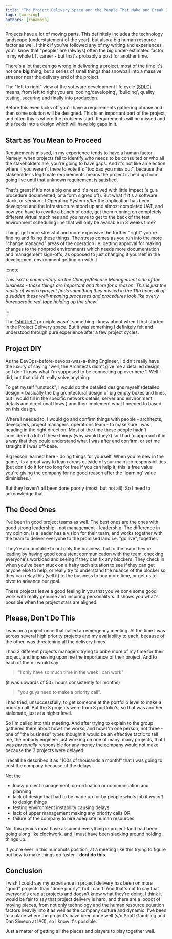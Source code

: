 ```yaml
---
title: "The Project Delivery Space and the People That Make and Break It - Pt. 2"
tags: [working]
authors: [ronamosa]
---
```


Projects have a lot of moving parts. This definitely includes the technology landscape (understatement of the year), but also a big human resource factor as well. I think if you've followed any of my writing and experiences you'll know that "people" are (always) often the big under-estimated factor in my whole I.T. career - but that's probably a post for another time.

<!--truncate-->

There's a lot that can go wrong in delivering a project, most of the time it's not one **big** thing, but a series of small things that snowball into a massive stressor near the delivery end of the project.

The "left to right" view of the software development life cycle [(SDLC)](https://raygun.com/blog/software-development-life-cycle/) means, from left to right you are 'coding/developing', 'building', quality testing, securing and finally into production.

Before this even kicks off you'll have a requirements gathering phrase and then some solution will be designed. This is an important part of the project, and often this is where the problems start. Requirements will be missed and this feeds into a design which will have big gaps in it.

## Start as You Mean to Proceed

Requirements missed, in my experience tends to have a human factor. Namely, when projects fail to identify who needs to be consulted or who all the stakeholders are, you're going to have gaps. And it's not like an election where if you weren't there to vote it's "too bad you miss out", because the stakeholder's legitimate requirements means the project is held up from going live until that unknown requirement is satisfied.

That's great if it's not a big one and it's resolved with little impact (e.g. a procedure documented, or a form signed off). But what if it's a software stack, or version of Operating System _after_ the application has been developed and the infrastructure stood up and almost completed UAT, and now you have to rewrite a bunch of code, get them running on completely different virtual machines and you have to get to the back of the test environment scheduling line that will only be available in 3 weeks time?

Things get more stressful and more expensive the further "right" you're finding and fixing these things. The stress comes as you run into the more "change managed" areas of the operation i.e. getting approval for making changes to the nonprod environments which needs more documentation and management sign-offs, as opposed to just changing it yourself in the development environment getting on with it.

:::note

_This isn't a commentary on the Change/Release Management side of the business - those things are important and there for a reason. This is just the reality of when a project finds something they missed in the 11th hour, all of a sudden these well-meaning processes and procedures look like overly bureaucratic red-tape holding up the show!._

:::

The ["shift left"](https://www.bmc.com/blogs/what-is-shift-left-shift-left-testing-explained/) principle wasn't something I knew about when I first started in the Project Delivery space. But it was something I definitely felt and understood through pure experience after a few project cycles.

## Project DIY

As the DevOps-before-devops-was-a-thing Engineer, I didn't really have the luxury of saying "well, the Architects didn't give me a detailed design, so I don't know what I'm supposed to be connecting up over here.". Well I did, but that didn't really solve anything.

To get myself "unstuck", I would do the detailed designs myself (detailed design = basically the big architectural design of big empty boxes and lines, but I would fill in the specific network details, server and environment details and directional flows.) and then implement what I needed to based on this design.

Where I needed to, I would go and confirm things with people - architects, developers, project managers, operations team - to make sure I was heading in the right direction. Most of the time these people hadn't considered a lot of these things (why would they?) so I had to approach it in a way that they could understand what I was after and confirm, or set me straight if I was off-base.

Big lesson learned here - doing things for yourself. When you're new in the game, its a great way to learn areas outside of your main job responsibilities (but don't do it for too long for free if you can help it; this is free value you're giving the company for no good reason after the 'learning' value diminishes.)

But they haven't all been done poorly (most, but not all). So I need to acknowledge that.

## The Good Ones

I've been in good project teams as well. The best ones are the ones with good strong leadership - not management - leadership. The difference in my opinion, is a leader has a vision for their team, and works together with the team to deliver everyone to the promised land i.e. "go live", together.

They're accountable to not only the business, but to the team they're leading by having good consistent communication with the team, checking everyone's workload and seeing if they can fix any blockers. They check in when you've been stuck on a hairy tech situation to see if they can get anyone else to help, or really try to understand the nuance of the blocker so they can relay this (sell it) to the business to buy more time, or get us to pivot to advance our goal.

These projects leave a good feeling in you that you've done some good work with really genuine and inspiring personality's. It shows you what's possible when the project stars are aligned.

## Please, Don't Do This

I was on a project once that called an emergency meeting. At the time I was across several high priority projects and my availability to each, because of the other, was threatening all the delivery times.

I had 3 different projects managers trying to bribe more of my time for their project, and impressing upon me the importance of their project.
And to each of them I would say

>"I only have so much time in the week I can work"

(it was upwards of 50+ hours consistently for months)

>"you guys need to make a priority call".

I had tried, unsuccessfully, to get someone at the portfolio level to make a priority call. But the 3 projects were from 3 portfolio's, so that was another stalemate, just at a higher level.

So I'm called into this meeting. And after trying to explain to the group gathered there about how time works, and how I'm one person, not three - one of "the business" types thought it would be an effective tactic to tell me, the nobody engineer just working on one of many, many projects, that I was _personally_ responsible for any money the company would not make because the 3 projects were delayed.

I recall he described it as "100s of thousands a month!" that _I_ was going to cost the company because of the delays.

Not the

* lousy project management, co-ordination or communication and planning
* lack of design that had to be made up for by people who's job it _wasn't_ to design things
* testing environment instability causing delays
* lack of upper management making any priority calls OR
* failure of the company to hire adequate human resources

No, this genius must have assumed everything in project-land had been going along like clockwork, and I must have been slacking around holding things up.

If you're ever in this numbnuts position, at a meeting like this trying to figure out how to make things go faster - **dont do this**.

## Conclusion

I wish I could say my experience in project delivery has been on more "good" projects than "done poorly", but I can't. And that's not to say that everyone's crap at projects and doesn't know what they're doing. I think it would be fair to say that project delivery is hard, and there are a loooot of moving pieces, from not only technology and the human resource equation factors heavily into it as well as the company culture and dynamic. I've been to a place where the project's have been done well (s/o Scott Gambling and Dan Simeon at IAG), so I know it's possible.

Just a matter of getting all the pieces and players to play together well.
